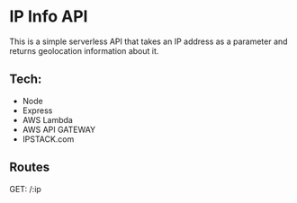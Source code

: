 # IP Info API
This is a simple serverless API that takes an IP address as a parameter and returns geolocation information about it.

## Tech:
- Node
- Express
- AWS Lambda
- AWS API GATEWAY
- IPSTACK.com

## Routes
GET: /:ip 